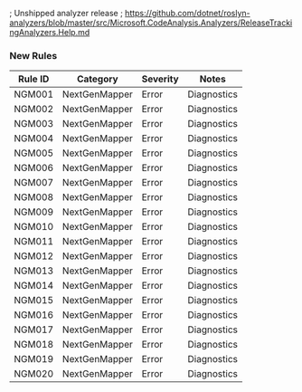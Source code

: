 ﻿; Unshipped analyzer release
; https://github.com/dotnet/roslyn-analyzers/blob/master/src/Microsoft.CodeAnalysis.Analyzers/ReleaseTrackingAnalyzers.Help.md

### New Rules
Rule ID | Category | Severity | Notes
--------|----------|----------|-------
NGM001 | NextGenMapper | Error | Diagnostics
NGM002 | NextGenMapper | Error | Diagnostics
NGM003 | NextGenMapper | Error | Diagnostics
NGM004 | NextGenMapper | Error | Diagnostics
NGM005 | NextGenMapper | Error | Diagnostics
NGM006 | NextGenMapper | Error | Diagnostics
NGM007 | NextGenMapper | Error | Diagnostics
NGM008 | NextGenMapper | Error | Diagnostics
NGM009 | NextGenMapper | Error | Diagnostics
NGM010 | NextGenMapper | Error | Diagnostics
NGM011 | NextGenMapper | Error | Diagnostics
NGM012 | NextGenMapper | Error | Diagnostics
NGM013 | NextGenMapper | Error | Diagnostics
NGM014 | NextGenMapper | Error | Diagnostics
NGM015 | NextGenMapper | Error | Diagnostics
NGM016 | NextGenMapper | Error | Diagnostics
NGM017 | NextGenMapper | Error | Diagnostics
NGM018 | NextGenMapper | Error | Diagnostics
NGM019 | NextGenMapper | Error | Diagnostics
NGM020 | NextGenMapper | Error | Diagnostics